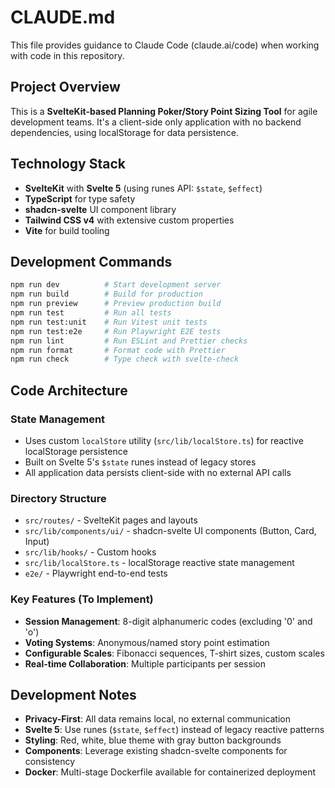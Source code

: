 # CLAUDE.md

This file provides guidance to Claude Code (claude.ai/code) when working with code in this repository.

## Project Overview

This is a **SvelteKit-based Planning Poker/Story Point Sizing Tool** for agile development teams. It's a client-side only application with no backend dependencies, using localStorage for data persistence.

## Technology Stack

- **SvelteKit** with **Svelte 5** (using runes API: `$state`, `$effect`)
- **TypeScript** for type safety
- **shadcn-svelte** UI component library
- **Tailwind CSS v4** with extensive custom properties
- **Vite** for build tooling

## Development Commands

```bash
npm run dev          # Start development server
npm run build        # Build for production  
npm run preview      # Preview production build
npm run test         # Run all tests
npm run test:unit    # Run Vitest unit tests
npm run test:e2e     # Run Playwright E2E tests
npm run lint         # Run ESLint and Prettier checks
npm run format       # Format code with Prettier
npm run check        # Type check with svelte-check
```

## Code Architecture

### State Management
- Uses custom `localStore` utility (`src/lib/localStore.ts`) for reactive localStorage persistence
- Built on Svelte 5's `$state` runes instead of legacy stores
- All application data persists client-side with no external API calls

### Directory Structure
- `src/routes/` - SvelteKit pages and layouts
- `src/lib/components/ui/` - shadcn-svelte UI components (Button, Card, Input)
- `src/lib/hooks/` - Custom hooks
- `src/lib/localStore.ts` - localStorage reactive state management
- `e2e/` - Playwright end-to-end tests

### Key Features (To Implement)
- **Session Management**: 8-digit alphanumeric codes (excluding '0' and 'o')
- **Voting Systems**: Anonymous/named story point estimation
- **Configurable Scales**: Fibonacci sequences, T-shirt sizes, custom scales
- **Real-time Collaboration**: Multiple participants per session

## Development Notes

- **Privacy-First**: All data remains local, no external communication
- **Svelte 5**: Use runes (`$state`, `$effect`) instead of legacy reactive patterns
- **Styling**: Red, white, blue theme with gray button backgrounds
- **Components**: Leverage existing shadcn-svelte components for consistency
- **Docker**: Multi-stage Dockerfile available for containerized deployment